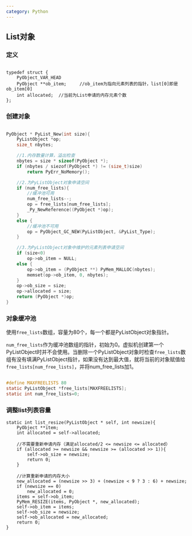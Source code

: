 ```yaml
---
category: Python
---
```


## List对象

### 定义

```

typedef struct {
	PyObject_VAR_HEAD
	PyObject **ob_item;  	//ob_item为指向元素列表的指针，list[0]即是ob_item[0]
	int allocated;  //当前为List申请的内存元素个数
};

```

### 创建对象

```c

PyObject * PyList_New(int size){
	PyListObject *op;
	size_t nbytes;

	//1.内存数量计算，溢出检查
	nbytes = size * sizeof(PyObject *);
	if (nbytes / siezof(PyObject *) != (size_t)size)
		return PyErr_NoMemory();

	//2.为PyListObject对象申请空间
	if (num_free_lists){
		//缓冲池可用
		num_free_lists--;
		op = free_lists[num_free_lists];
		_Py_NewReference((PyObject *)op);
	}
	else {
		//缓冲池不可用
		op = PyObject_GC_NEW(PyListObject, &PyList_Type);
	}

	//3.为PyListObject对象中维护的元素列表申请空间
	if (size<0)
		op->ob_item = NULL;
	else {
		op->ob_item = (PyObject **) PyMem_MALLOC(nbytes);
		memset(op->ob_item, 0, nbytes);
	}
	op->ob_size = size;
	op->allocated = size;
	return (PyObject *)op;
}

```

### 对象缓冲池

使用`free_lists`数组，容量为80个，每一个都是PyListObject对象指针。

`num_free_lists`作为缓冲池数组的指针，初始为0。虚拟机创建第一个PyListObject时并不会使用。当删除一个PyListObject对象时检查`free_lists`数组有没有填满PyListObject指针，如果没有达到最大值，就将当前的对象赋值给`free_lists[num_free_lists]`，并将num_free_lists加1。

```c

#define MAXFREELISTS 80
static PyListObject *free_lists[MAXFREELISTS];
static int num_free_lists=0;

```


### 调整list列表容量

```
static int list_resize(PyListObject * self, int newsize){
	PyObject **item;
	int allocated = self->allocated;

	//不需要重新申请内存（满足allocated/2 <= newsize <= allocated）
	if (allocated >= newsize && newsize >= (allocated >> 1)){
		self->ob_size = newsize;
		return 0;
	}

	//计算重新申请的内存大小
	new_allocated = (newsize >> 3) + (newsize < 9 ? 3 : 6) + newsize;
	if (newsize == 0)
		new_allocated = 0;
	items = self->ob_item;
	PyMem_RESIZE(items, PyObject *, new_allocated);
	self->ob_item = items;
	self->ob_size = newsize;
	self->ob_allocated = new_allocated;
	return 0;
}
```

